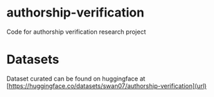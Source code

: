 # authorship-verification
Code for authorship verification research project

# Datasets
Dataset curated can be found on huggingface at [https://huggingface.co/datasets/swan07/authorship-verification](url)

